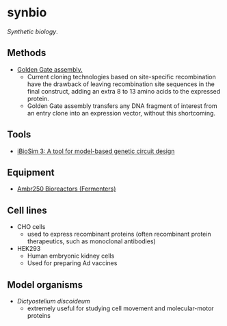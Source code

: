# synbio

_Synthetic biology_.

## Methods
- [Golden Gate assembly.](https://journals.plos.org/plosone/article?id=10.1371/journal.pone.0003647)
  - Current cloning technologies based on site-specific recombination have the drawback of leaving recombination site sequences in the final construct, adding an extra 8 to 13 amino acids to the expressed protein.
  - Golden Gate assembly transfers any DNA fragment of interest from an entry clone into an expression vector, without this shortcoming. 

## Tools
- [iBioSim 3: A tool for model-based genetic circuit design](https://pubs.acs.org/doi/abs/10.1021/acssynbio.8b00078)

## Equipment
- [Ambr250 Bioreactors (Fermenters)](https://www.sartorius.com/en/products/fermentation-bioreactors/ambr-multi-parallel-bioreactors/ambr-250-high-throughput)

## Cell lines
- CHO cells
  - used to express recombinant proteins (often recombinant protein therapeutics, such as monoclonal antibodies)
- HEK293
  - Human embryonic kidney cells
  - Used for preparing Ad vaccines

## Model organisms
- _Dictyostelium discoideum_
  - extremely useful for studying cell movement and molecular-motor proteins

